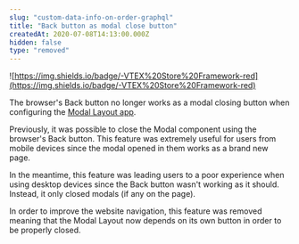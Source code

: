 ```yaml
---
slug: "custom-data-info-on-order-graphql"
title: "Back button as modal close button"
createdAt: 2020-07-08T14:13:00.000Z
hidden: false
type: "removed"
---
```


![https://img.shields.io/badge/-VTEX%20Store%20Framework-red](https://img.shields.io/badge/-VTEX%20Store%20Framework-red)

The browser's Back button no longer works as a modal closing button when configuring the [Modal Layout app](https://vtex.io/docs/components/all/vtex.modal-layout/).  

Previously, it was possible to close the Modal component using the browser's Back button. This feature was extremely useful for users from mobile devices since the modal opened in them works as a brand new page. 

In the meantime, this feature was leading users to a poor experience when using desktop devices since the Back button wasn't working as it should. Instead, it only closed modals (if any on the page).  

In order to improve the website navigation, this feature was removed meaning that the Modal Layout now depends on its own button in order to be properly closed.
